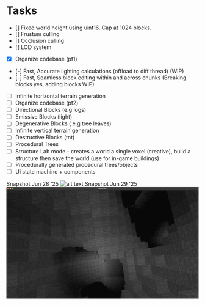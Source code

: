 # Tasks

- [] Fixed world height using uint16. Cap at 1024 blocks.
- [] Frustum culling
- [] Occlusion culling
- [] LOD system


- [x] Organize codebase (pt1)
- [-] Fast, Accurate lighting calculations (offload to diff thread) (WIP)
- [-] Fast, Seamless block editing within and across chunks (Breaking blocks yes, adding blocks WIP)
- [ ] Infinite horizontal terrain generation
- [ ] Organize codebase (pt2)
- [ ] Directional Blocks (e.g logs)
- [ ] Emissive Blocks (light)
- [ ] Degenerative Blocks ( e.g tree leaves)
- [ ] Infinite vertical terrain generation
- [ ] Destructive Blocks (tnt)
- [ ] Procedural Trees
- [ ] Structure Lab mode - creates a world a single voxel (creative), build a structure then save the world (use for in-game buildings)
- [ ] Procedurally generated procedural trees/objects
- [ ] Ui state machine + components

Snapshot Jun 28 '25
![alt text](assets/gamePhotos/image.png)
Snapshot Jun 29 '25
![alt text](assets/gamePhotos/cave.png)

